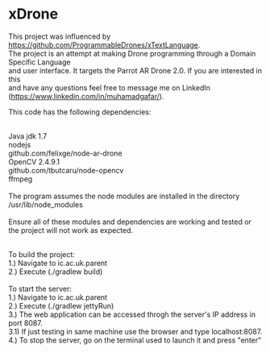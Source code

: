 # xDrone

This project was influenced by https://github.com/ProgrammableDrones/xTextLanguage. <br />
The project is an attempt at making Drone programming through a Domain Specific Language <br />
and user interface. It targets the Parrot AR Drone 2.0. If you are interested in this <br />
and have any questions feel free to message me on LinkedIn (https://www.linkedin.com/in/muhamadgafar/). <br />

This code has the following dependencies: <br />
 <br />

Java jdk 1.7 <br />
nodejs <br />
github.com/felixge/node-ar-drone <br />
OpenCV 2.4.9.1 <br />
github.com/tbutcaru/node-opencv <br />
ffmpeg <br />
 <br />
The program assumes the node modules are installed in the directory /usr/lib/node_modules <br />
 <br />
Ensure all of these modules and dependencies are working and tested or the project will not work as expected. <br />
 <br />

To build the project: <br />
1.) Navigate to ic.ac.uk.parent <br />
2.) Execute (./gradlew build) <br />
 <br />
To start the server: <br />
1.) Navigate to ic.ac.uk.parent <br />
2.) Execute (./gradlew jettyRun) <br />
3.) The web application can be accessed throgh the server's IP address in port 8087. <br />
	3.1) If just testing in same machine use the browser and type localhost:8087. <br />
4.) To stop the server, go on the terminal used to launch it and press "enter" <br />
